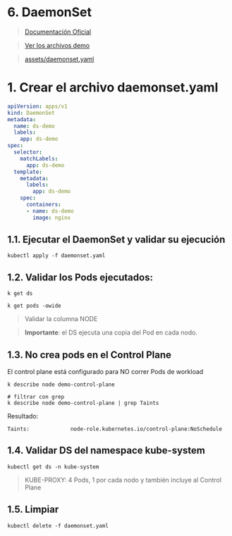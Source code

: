 # 6. DaemonSet <!-- omit in toc -->

> [Documentación Oficial](https://kubernetes.io/docs/concepts/workloads/controllers/daemonset/)

> [Ver los archivos demo](./assets)

> [assets/daemonset.yaml](./assets/daemonset-definition.yml)

# 1. Crear el archivo daemonset.yaml
```yaml
apiVersion: apps/v1
kind: DaemonSet
metadata:
  name: ds-demo
  labels:
    app: ds-demo
spec:
  selector:
    matchLabels:
      app: ds-demo
  template:
    metadata:
      labels:
        app: ds-demo
    spec:
      containers:
      - name: ds-demo
        image: nginx

```

## 1.1. Ejecutar el DaemonSet y validar su ejecución
```vim
kubectl apply -f daemonset.yaml
```

## 1.2. Validar los Pods ejecutados:
```vim
k get ds

k get pods -owide
```
> Validar la columna NODE

> **Importante**: el DS ejecuta una copia del Pod en cada nodo.

## 1.3. No crea pods en el Control Plane
El control plane está configurado para NO correr Pods de workload

```
k describe node demo-control-plane

# filtrar con grep
k describe node demo-control-plane | grep Taints
```
Resultado:
```
Taints:             node-role.kubernetes.io/control-plane:NoSchedule
```

## 1.4. Validar DS del namespace kube-system
```
kubectl get ds -n kube-system
```
> KUBE-PROXY: 4 Pods, 1 por cada nodo y también incluye al Control Plane

## 1.5. Limpiar
```k
kubectl delete -f daemonset.yaml
```
